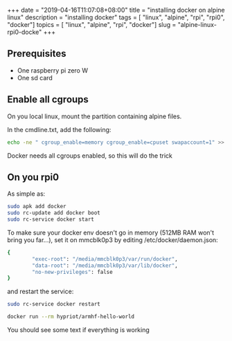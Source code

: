 +++
date = "2019-04-16T11:07:08+08:00"
title = "installing docker on alpine linux"
description = "installing docker"
tags = [ "linux", "alpine", "rpi", "rpi0", "docker"]
topics = [ "linux", "alpine", "rpi", "docker"]
slug = "alpine-linux-rpi0-docke"
+++

## Prerequisites

- One raspberry pi zero W
- One sd card

## Enable all cgroups

On you local linux, mount the partition containing alpine files.

In the cmdline.txt, add the following:

```bash
echo -ne " cgroup_enable=memory cgroup_enable=cpuset swapaccount=1" >> /run/media/youruser/xxx/cmdline.txt
```

Docker needs all cgroups enabled, so this will do the trick

## On you rpi0

As simple as:

```bash
sudo apk add docker
sudo rc-update add docker boot
sudo rc-service docker start
```

To make sure your docker env doesn't go in memory (512MB RAM won't bring you far...), set it on mmcblk0p3 by editing /etc/docker/daemon.json:

```bash
{
        "exec-root": "/media/mmcblk0p3/var/run/docker",
        "data-root": "/media/mmcblk0p3/var/lib/docker",
        "no-new-privileges": false
}
```

and restart the service:

```bash
sudo rc-service docker restart
```

```bash
docker run --rm hypriot/armhf-hello-world
```

You should see some text if everything is working

